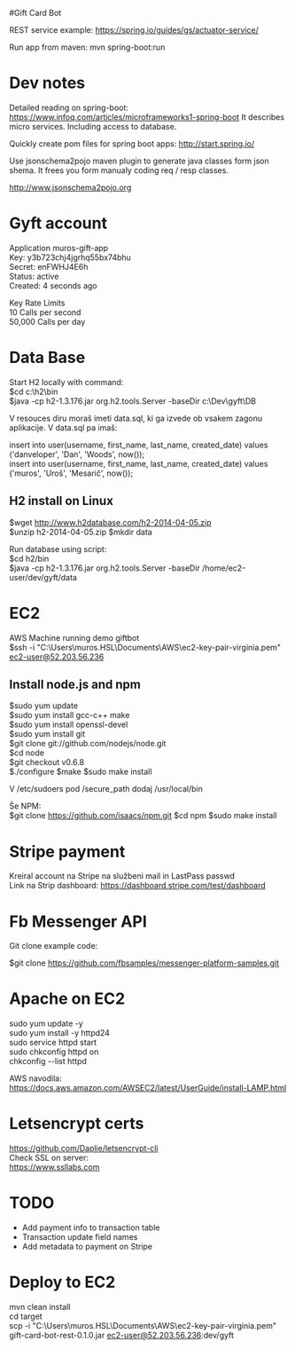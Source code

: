 #Gift Card Bot

REST service example: https://spring.io/guides/gs/actuator-service/

Run app from maven: mvn spring-boot:run

# Dev notes

Detailed reading on spring-boot: https://www.infoq.com/articles/microframeworks1-spring-boot
It describes micro services. Including access to database.

Quickly create pom files for spring boot apps: http://start.spring.io/

Use jsonschema2pojo maven plugin to generate java classes form json shema.
It frees you form manualy coding req / resp classes.

http://www.jsonschema2pojo.org

# Gyft account

Application muros-gift-app  
Key: y3b723chj4jgrhq55bx74bhu  
Secret: enFWHJ4E6h   
Status: active  
Created: 4 seconds ago  

Key Rate Limits  
10	Calls per second  
50,000	Calls per day  

# Data Base
Start H2 locally with command:  
$cd c:\h2\bin  
$java -cp h2-1.3.176.jar org.h2.tools.Server -baseDir c:\Dev\gyft\DB

V resouces diru moraš imeti data.sql, ki ga izvede ob vsakem zagonu aplikacije.
V data.sql pa imaš:  

insert into user(username, first_name, last_name, created_date) values ('danveloper', 'Dan', 'Woods', now());  
insert into user(username, first_name, last_name, created_date) values ('muros', 'Uroš', 'Mesarič', now());

## H2 install on Linux
$wget http://www.h2database.com/h2-2014-04-05.zip  
$unzip h2-2014-04-05.zip
$mkdir data

Run database using script:  
$cd h2/bin    
$java -cp h2-1.3.176.jar org.h2.tools.Server -baseDir /home/ec2-user/dev/gyft/data

# EC2
AWS Machine running demo giftbot  
$ssh -i "C:\Users\muros.HSL\Documents\AWS\ec2-key-pair-virginia.pem" ec2-user@52.203.56.236

## Install node.js and npm
$sudo yum update  
$sudo yum install gcc-c++ make  
$sudo yum install openssl-devel  
$sudo yum install git  
$git clone git://github.com/nodejs/node.git  
$cd node  
$git checkout v0.6.8  
$./configure
$make
$sudo make install

V /etc/sudoers pod /secure_path dodaj /usr/local/bin

Še NPM:  
$git clone https://github.com/isaacs/npm.git
$cd npm
$sudo make install  

# Stripe payment
Kreiral account na Stripe na službeni mail in LastPass passwd  
Link na Strip dashboard: 
https://dashboard.stripe.com/test/dashboard

# Fb Messenger API
Git clone example code:

$git clone https://github.com/fbsamples/messenger-platform-samples.git  

# Apache on EC2

sudo yum update -y  
sudo yum install -y httpd24  
sudo service httpd start  
sudo chkconfig httpd on  
chkconfig --list httpd  

AWS navodila:  
https://docs.aws.amazon.com/AWSEC2/latest/UserGuide/install-LAMP.html  

# Letsencrypt certs

https://github.com/Daplie/letsencrypt-cli  
Check SSL on server:  
https://www.ssllabs.com  


# TODO
* Add payment info to transaction table
* Transaction update field names
* Add metadata to payment on Stripe

# Deploy to EC2

mvn clean install  
cd target  
scp -i "C:\Users\muros.HSL\Documents\AWS\ec2-key-pair-virginia.pem" gift-card-bot-rest-0.1.0.jar ec2-user@52.203.56.236:dev/gyft  
